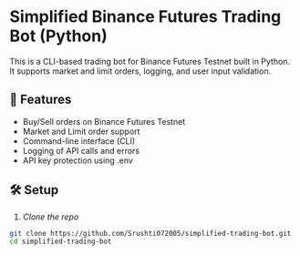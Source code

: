 # Simplified Binance Futures Trading Bot (Python)

This is a CLI-based trading bot for Binance Futures Testnet built in Python. It supports market and limit orders, logging, and user input validation.

## 🚀 Features

- Buy/Sell orders on Binance Futures Testnet
- Market and Limit order support
- Command-line interface (CLI)
- Logging of API calls and errors
- API key protection using .env

## 🛠 Setup

1. *Clone the repo*
```bash
git clone https://github.com/Srushti072005/simplified-trading-bot.git
cd simplified-trading-bot
